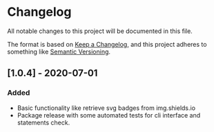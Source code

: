 # Changelog
All notable changes to this project will be documented in this file.

The format is based on [Keep a Changelog](https://keepachangelog.com/en/1.0.0/),
and this project adheres to something like [Semantic Versioning](https://semver.org/spec/v2.0.0.html).

## [1.0.4] - 2020-07-01
### Added
- Basic functionality like retrieve svg badges from img.shields.io
- Package release with some automated tests for cli interface and statements check.
